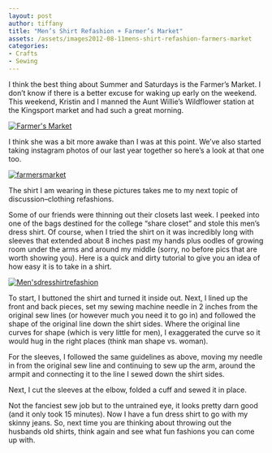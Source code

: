 ```yaml
---
layout: post
author: tiffany
title: "Men’s Shirt Refashion + Farmer’s Market"
assets: /assets/images2012-08-11mens-shirt-refashion-farmers-market
categories: 
- Crafts
- Sewing
---
```


I think the best thing about Summer and Saturdays is the Farmer’s Market. I don’t know if there is a better excuse for waking up early on the weekend. This weekend, Kristin and I manned the Aunt Willie’s Wildflower station at the Kingsport market and had such a great morning.

[![](jekyll_uploads/2012/08/Farmers-Market-575x417.jpg "Farmer's Market")](http://www.sweetpeonies.com/2012/08/mens-shirt-refashion-farmers-market/farmers-market/)

I think she was a bit more awake than I was at this point. We’ve also started taking instagram photos of our last year together so here’s a look at that one too.

[![](jekyll_uploads/2012/08/farmersmarket-575x575.jpg "farmersmarket")](http://www.sweetpeonies.com/2012/08/mens-shirt-refashion-farmers-market/farmersmarket/)

The shirt I am wearing in these pictures takes me to my next topic of discussion–clothing refashions.

Some of our friends were thinning out their closets last week. I peeked into one of the bags destined for the college “share closet” and stole this men’s dress shirt. Of course, when I tried the shirt on it was incredibly long with sleeves that extended about 8 inches past my hands plus oodles of growing room under the arms and around my middle (sorry, no before pics that are worth showing you). Here is a quick and dirty tutorial to give you an idea of how easy it is to take in a shirt.

[![](jekyll_uploads/2012/08/Mensdresshirtrefashion-325x486.jpg "Men'sdresshirtrefashion")](http://www.sweetpeonies.com/2012/08/mens-shirt-refashion-farmers-market/mensdresshirtrefashion/)

To start, I buttoned the shirt and turned it inside out. Next, I lined up the front and back pieces, set my sewing machine needle in 2 inches from the original sew lines (or however much you need it to go in) and followed the shape of the original line down the shirt sides. Where the original line curves for shape (which is very little for men), I exaggerated the curve so it would hug in the right places (think man shape vs. woman).

For the sleeves, I followed the same guidelines as above, moving my needle in from the original sew line and continuing to sew up the arm, around the armpit and connecting it to the line I sewed down the shirt sides.

Next, I cut the sleeves at the elbow, folded a cuff and sewed it in place.

Not the fanciest sew job but to the untrained eye, it looks pretty darn good (and it only took 15 minutes). Now I have a fun dress shirt to go with my skinny jeans. So, next time you are thinking about throwing out the husbands old shirts, think again and see what fun fashions you can come up with.